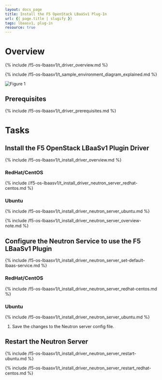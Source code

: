 ```yaml
---
layout: docs_page
title: Install the F5 OpenStack LBaaSv1 Plug-In
url: {{ page.title | slugify }}
tags: lbaasv1, plug-in
resource: true
---
```


# Overview

{% include /f5-os-lbaasv1/t_driver_overview.md %}

{% include /f5-os-lbaasv1/t_sample_environment_diagram_explained.md %}

![](/f5-os-lbaasv1/media/openstack_lbaas_env_example.png "Figure 1")

## Prerequisites

{% include /f5-os-lbaasv1/t_driver_prerequisites.md %}

# Tasks

## Install the F5 OpenStack LBaaSv1 Plugin Driver

{% include /f5-os-lbaasv1/t_install_driver_overview.md %}

### RedHat/CentOS

{% include //f5-os-lbaasv1/t_install_driver_neutron_server_redhat-centos.md %}

### Ubuntu

{% include /f5-os-lbaasv1/t_install_driver_neutron_server_ubuntu.md %}

{% include /f5-os-lbaasv1/t_install_driver_neutron_server_overview-note.md %}

## Configure the Neutron Service to use the F5 LBaaSv1 Plugin

{% include /f5-os-lbaasv1/t_install_driver_neutron_server_set-default-lbaas-service.md %}

### RedHat/CentOS

{% include /f5-os-lbaasv1/t_install_driver_neutron_server_redhat-centos.md %}

### Ubuntu

{% include /f5-os-lbaasv1/t_install_driver_neutron_server_ubuntu.md %}

1. Save the changes to the Neutron server config file.

## Restart the Neutron Server

{% include /f5-os-lbaasv1/t_install_driver_neutron_server_restart-ubuntu.md %}

{% include /f5-os-lbaasv1/t_install_driver_neutron_server_restart_redhat-centos.md %}
